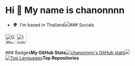 Hi 👋 My name is chanonnnn
==========================

*   🌍  I'm based in Thailand<a href="https://www.github.com/chanonnnn" target="_blank" rel="noreferrer"><img
src="https://img.shields.io/github/followers/chanonnnn?logo=github&style=for-the-badge&color=0891b2&labelColor=1c1917" /></a>### Socials
<p align="left">
<a href="https://www.github.com/chanonnnn" target="_blank" rel="noreferrer"><picture>
<source media="(prefers-color-scheme: dark)" srcset="https://raw.githubusercontent.com/danielcranney/readme-generator/main/public/icons/socials/github-dark.svg" />
<source media="(prefers-color-scheme: light)" srcset="https://raw.githubusercontent.com/danielcranney/readme-generator/main/public/icons/socials/github.svg" />
<img src="https://raw.githubusercontent.com/danielcranney/readme-generator/main/public/icons/socials/github.svg" width="32" height="32" alt="Github" title="Github" /></picture></a>
<a href="http://www.instagram.com/cha_non__" target="_blank" rel="noreferrer"><picture>
<source media="(prefers-color-scheme: dark)" srcset="https://raw.githubusercontent.com/danielcranney/readme-generator/main/public/icons/socials/instagram-dark.svg" />
<source media="(prefers-color-scheme: light)" srcset="https://raw.githubusercontent.com/danielcranney/readme-generator/main/public/icons/socials/instagram.svg" />
<img src="https://raw.githubusercontent.com/danielcranney/readme-generator/main/public/icons/socials/instagram.svg" width="32" height="32" alt="Instragram" title="Instragram" /></picture>
</a></p>### Badges<b>My GitHub Stats</b><a
href="http://www.github.com/chanonnnn"><img src="https://github-readme-stats.vercel.app/api?username=chanonnnn&show_icons=true&hide=&count_private=true&title_color=0891b2&text_color=ffffff&icon_color=0891b2&bg_color=1c1917&hide_border=true&show_icons=true" alt="chanonnnn's GitHub stats" /></a><a
href="http://www.github.com/chanonnnn"><img
src="https://github-readme-streak-stats.herokuapp.com/?user=chanonnnn&stroke=ffffff&background=1c1917&ring=0891b2&fire=0891b2&currStreakNum=ffffff&currStreakLabel=0891b2&sideNums=ffffff&sideLabels=ffffff&dates=ffffff&hide_border=true" /></a><a href="https://github.com/chanonnnn" align="left"><img src="https://github-readme-stats.vercel.app/api/top-langs/?username=chanonnnn&langs_count=10&title_color=0891b2&text_color=ffffff&icon_color=0891b2&bg_color=1c1917&hide_border=true&locale=en&custom_title=Top%20%Languages" alt="Top Languages" /></a><b>Top Repositories</b><div width="100%" align="center"></div><br /><br /><br /><br /><br /><br /><br />
